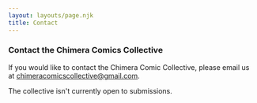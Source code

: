 ```yaml
---
layout: layouts/page.njk
title: Contact
---
```


### Contact the Chimera Comics Collective

If you would like to contact the Chimera Comic Collective, please email us at chimeracomicscollective@gmail.com.

The collective isn't currently open to submissions.